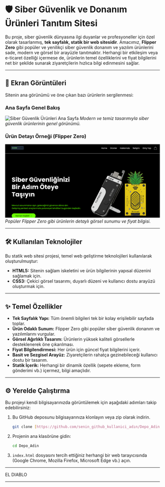 # 🛡️ Siber Güvenlik ve Donanım Ürünleri Tanıtım Sitesi

Bu proje, siber güvenlik dünyasına ilgi duyanlar ve profesyoneller için özel olarak tasarlanmış, **tek sayfalık, statik bir web sitesidir**. Amacımız, **Flipper Zero** gibi popüler ve yenilikçi siber güvenlik donanım ve yazılım ürünlerini sade, modern ve görsel bir arayüzle tanıtmaktır. Herhangi bir etkileşim veya e-ticaret özelliği içermese de, ürünlerin temel özelliklerini ve fiyat bilgilerini net bir şekilde sunarak ziyaretçilerin hızlıca bilgi edinmesini sağlar.

---

## 📸 Ekran Görüntüleri

Sitenin ana görünümü ve öne çıkan bazı ürünlerin sergilenmesi:

### Ana Sayfa Genel Bakış
![Siber Güvenlik Ürünleri Ana Sayfa](images/anasayfa.png)
*Modern ve temiz tasarımıyla siber güvenlik ürünlerinin genel görünümü.*

### Ürün Detayı Örneği (Flipper Zero)
![Flipper Zero Ürün Görüntüsü](anasayfa.png)
*Popüler Flipper Zero gibi ürünlerin detaylı görsel sunumu ve fiyat bilgisi.*

---

## 🛠️ Kullanılan Teknolojiler

Bu statik web sitesi projesi, temel web geliştirme teknolojileri kullanılarak oluşturulmuştur:

* **HTML5:** Sitenin sağlam iskeletini ve ürün bilgilerinin yapısal düzenini sağlamak için.
* **CSS3:** Çekici görsel tasarımı, duyarlı düzeni ve kullanıcı dostu arayüzü oluşturmak için.

---

## ✨ Temel Özellikler

* **Tek Sayfalık Yapı:** Tüm önemli bilgileri tek bir kolay erişilebilir sayfada toplar.
* **Ürün Odaklı Sunum:** Flipper Zero gibi popüler siber güvenlik donanım ve yazılımlarını vurgular.
* **Görsel Ağırlıklı Tasarım:** Ürünlerin yüksek kaliteli görsellerle desteklenerek öne çıkarılması.
* **Fiyat Bilgilendirmesi:** Her ürün için güncel fiyat bilgilerini içerir.
* **Basit ve Sezgisel Arayüz:** Ziyaretçilerin rahatça gezinebileceği kullanıcı dostu bir tasarım.
* **Statik İçerik:** Herhangi bir dinamik özellik (sepete ekleme, form gönderimi vb.) içermez, bilgi amaçlıdır.

---

## ⚙️ Yerelde Çalıştırma

Bu projeyi kendi bilgisayarınızda görüntülemek için aşağıdaki adımları takip edebilirsiniz:

1.  Bu GitHub deposunu bilgisayarınıza klonlayın veya zip olarak indirin.
    ```bash
    git clone [https://github.com/senin_github_kullanici_adın/Depo_Adin.git](https://github.com/senin_github_kullanici_adın/Depo_Adin.git)
    ```
2.  Projenin ana klasörüne gidin:
    ```bash
    cd Depo_Adin
    ```
3.  `index.html` dosyasını tercih ettiğiniz herhangi bir web tarayıcısında (Google Chrome, Mozilla Firefox, Microsoft Edge vb.) açın.

---


EL DIABLO

---
